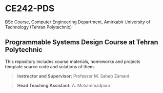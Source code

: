 
# CE242-PDS

BSc Course, Computer Engineering Department, Amirkabir University of Technology (Tehran Polytechnic)

## Programmable Systems Design Course at Tehran Polytechnic

This repository includes course materials, homeworks and projects template source code and solutions of them.

> **Instructor and Supervisor:** Professor M. Saheb Zamani

> **Head Teaching Assistant:** A. Mohammadpour
